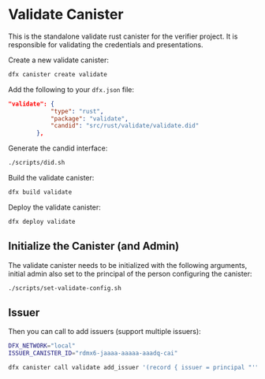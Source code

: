 # Validate Canister

This is the standalone validate rust canister for the verifier project. It is responsible for validating the credentials and presentations.

Create a new validate canister:

```bash
dfx canister create validate
```

Add the following to your `dfx.json` file:

```json
"validate": {
            "type": "rust",
            "package": "validate",
            "candid": "src/rust/validate/validate.did"
        },
```

Generate the candid interface:

```bash
./scripts/did.sh
```

Build the validate canister:

```bash
dfx build validate
```

Deploy the validate canister:

```bash
dfx deploy validate
```

## Initialize the Canister (and Admin)

The validate canister needs to be initialized with the following arguments, initial admin also set to the principal of the person configuring the canister:

```bash
./scripts/set-validate-config.sh
```

## Issuer


Then you can call to add issuers (support multiple issuers):

```bash
DFX_NETWORK="local"
ISSUER_CANISTER_ID="rdmx6-jaaaa-aaaaa-aaadq-cai"

dfx canister call validate add_issuer '(record { issuer = principal "'"$ISSUER_CANISTER_ID"'"; credential_spec = vec {} })' --network "$DFX_NETWORK"
```

